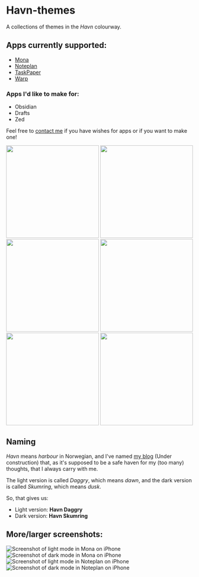 # Havn-themes

A collections of themes in the _Havn_ colourway.

## Apps currently supported:

- [Mona](https://mastodon.social/@MonaApp)
- [Noteplan](https://noteplan.co)
- [TaskPaper](https://github.com/Erlendms/Havn-themes/tree/2bab0f9a74e151790c4ced59c373ea1a3bb933e6/TaskPaper)
- [Warp](https://github.com/Erlendms/Havn-themes/tree/daea69fcaf50d93f14005b9553eb363b5ae82774/Warp)

### Apps I'd like to make for:

- Obsidian
- Drafts
- Zed

Feel free to [contact me](mailto:post@havn.online) if you have wishes for apps or if you want to make one!

<div align="center">
  <img src="./Mona/Mona-screenshots/havn-daggry-mona-iphone.png" width="250" />
  <img src="./Mona/Mona-screenshots/havn-skumring-mona-iphone.png" width="250" />
  <img src="./Noteplan/Noteplan-screenshots/havn-daggry-nm-noteplan-iphone.png" width="250" />
  <img src="./Noteplan/Noteplan-screenshots/havn-skumring-nm-noteplan-iphone.png" width="250" />
<img src="./TaskPaper/havn-daggry-taskpaper-screenshot.png" width="250" />
<img src="./TaskPaper/havn-skumring-taskpaper-screenshot" width="250" />
</div>

## Naming

_Havn_ means _harbour_ in Norwegian, and I've named [my blog](https://havn.blog) (Under construction) that, as it's supposed to be a safe haven for my (too many) thoughts, that I always carry with me.

The light version is called _Daggry_, which means _dawn_,
and the dark version is called _Skumring_, which means _dusk_.

So, that gives us:

- Light version: **Havn Daggry**
- Dark version: **Havn Skumring**

## More/larger screenshots:

![Screenshot of light mode in Mona on iPhone](./Mona/Mona-screenshots/havn-daggry-mona-iphone.png)
![Screenshot of dark mode in Mona on iPhone](./Mona/Mona-screenshots/havn-skumring-mona-iphone.png)
![Screenshot of light mode in Noteplan on iPhone](./Noteplan/Noteplan-screenshots/havn-daggry-nm-noteplan-iphone.png)
![Screenshot of dark mode in Noteplan on iPhone](./Noteplan/Noteplan-screenshots/havn-skumring-nm-noteplan-iphone.png)

